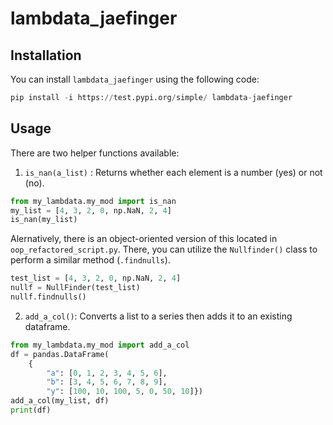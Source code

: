 # lambdata_jaefinger

## Installation
You can install `lambdata_jaefinger` using the following code:
```python
pip install -i https://test.pypi.org/simple/ lambdata-jaefinger
```

## Usage
There are two helper functions available:
1. `is_nan(a_list)` :
Returns whether each element is a number (yes) or not (no).
```python
from my_lambdata.my_mod import is_nan
my_list = [4, 3, 2, 0, np.NaN, 2, 4]
is_nan(my_list)
```

Alernatively, there is an object-oriented version of this located in `oop_refactored_script.py`.
There, you can utilize the `Nullfinder()` class to perform a similar method (`.findnulls`).
```python
test_list = [4, 3, 2, 0, np.NaN, 2, 4]
nullf = NullFinder(test_list)
nullf.findnulls()
```

2. `add_a_col()`:
Converts a list to a series then adds it to an existing dataframe.
```python
from my_lambdata.my_mod import add_a_col
df = pandas.DataFrame(
    {
        "a": [0, 1, 2, 3, 4, 5, 6],
        "b": [3, 4, 5, 6, 7, 8, 9],
        "y": [100, 10, 100, 5, 0, 50, 10]})
add_a_col(my_list, df)
print(df)
```